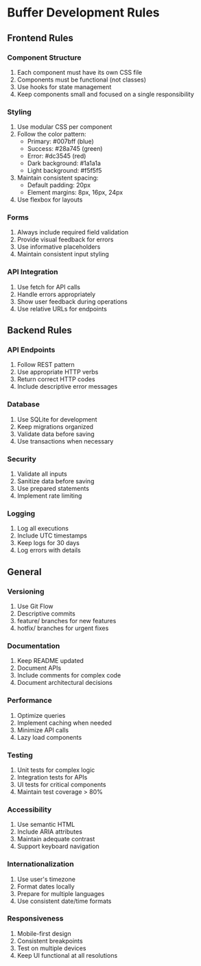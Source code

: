 # Buffer Development Rules

## Frontend Rules

### Component Structure
1. Each component must have its own CSS file
2. Components must be functional (not classes)
3. Use hooks for state management
4. Keep components small and focused on a single responsibility

### Styling
1. Use modular CSS per component
2. Follow the color pattern:
   - Primary: #007bff (blue)
   - Success: #28a745 (green)
   - Error: #dc3545 (red)
   - Dark background: #1a1a1a
   - Light background: #f5f5f5
3. Maintain consistent spacing:
   - Default padding: 20px
   - Element margins: 8px, 16px, 24px
4. Use flexbox for layouts

### Forms
1. Always include required field validation
2. Provide visual feedback for errors
3. Use informative placeholders
4. Maintain consistent input styling

### API Integration
1. Use fetch for API calls
2. Handle errors appropriately
3. Show user feedback during operations
4. Use relative URLs for endpoints

## Backend Rules

### API Endpoints
1. Follow REST pattern
2. Use appropriate HTTP verbs
3. Return correct HTTP codes
4. Include descriptive error messages

### Database
1. Use SQLite for development
2. Keep migrations organized
3. Validate data before saving
4. Use transactions when necessary

### Security
1. Validate all inputs
2. Sanitize data before saving
3. Use prepared statements
4. Implement rate limiting

### Logging
1. Log all executions
2. Include UTC timestamps
3. Keep logs for 30 days
4. Log errors with details

## General

### Versioning
1. Use Git Flow
2. Descriptive commits
3. feature/ branches for new features
4. hotfix/ branches for urgent fixes

### Documentation
1. Keep README updated
2. Document APIs
3. Include comments for complex code
4. Document architectural decisions

### Performance
1. Optimize queries
2. Implement caching when needed
3. Minimize API calls
4. Lazy load components

### Testing
1. Unit tests for complex logic
2. Integration tests for APIs
3. UI tests for critical components
4. Maintain test coverage > 80%

### Accessibility
1. Use semantic HTML
2. Include ARIA attributes
3. Maintain adequate contrast
4. Support keyboard navigation

### Internationalization
1. Use user's timezone
2. Format dates locally
3. Prepare for multiple languages
4. Use consistent date/time formats

### Responsiveness
1. Mobile-first design
2. Consistent breakpoints
3. Test on multiple devices
4. Keep UI functional at all resolutions 